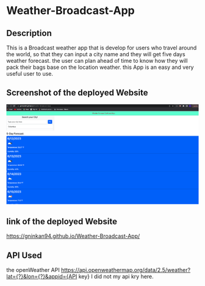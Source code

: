 # Weather-Broadcast-App

## Description
This is a Broadcast weather app that is develop for users who travel around the world, so that they can input a city name and they will get five days weather forecast.
the user can plan ahead of time to know how they will pack their bags base on the location weather. this App is an easy and very useful user to use. 

## Screenshot of the deployed Website
![alt text](assets/images/Screen%20Shot%202023-06-12%20at%208.44.33%20AM.png)



## link of the deployed Website

https://gninkan94.github.io/Weather-Broadcast-App/

## API Used

the openWeather API https://api.openweathermap.org/data/2.5/weather?lat={?}&lon={?}&appid={API key} 
I did not my api kry here.
